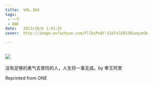 ```yaml
---
title:	VOL.364
tags:
 - 一个
 - ONE
date:	2013/10/6 1:43:25
cover:	http://image.wufazhuce.com/FllbiPnQf-S16falER3JN1wqieGb

---
```

![](http://image.wufazhuce.com/FllbiPnQf-S16falER3JN1wqieGb)
---

没有足够的勇气去冒险的人，人生将一事无成。by 拳王阿里
 
Reprinted from ONE
